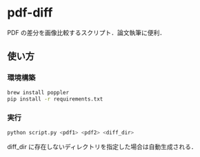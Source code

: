 # pdf-diff

PDF の差分を画像比較するスクリプト．論文執筆に便利．

## 使い方

### 環境構築

```bash
brew install poppler
pip install -r requirements.txt
```

### 実行

```bash
python script.py <pdf1> <pdf2> <diff_dir>
```

diff_dir に存在しないディレクトリを指定した場合は自動生成される．
